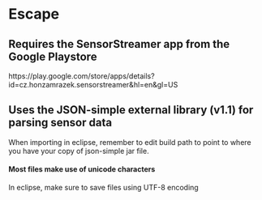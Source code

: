 # Escape





## Requires the SensorStreamer app from the Google Playstore 
<link>https://play.google.com/store/apps/details?id=cz.honzamrazek.sensorstreamer&hl=en&gl=US</link>


## Uses the JSON-simple external library (v1.1) for parsing sensor data
When importing in eclipse, remember to edit build path to point to where you have your copy of json-simple jar file.

#### Most files make use of unicode characters
In eclipse, make sure to save files using UTF-8 encoding
